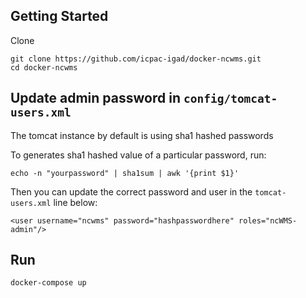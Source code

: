## Getting Started

Clone

```
git clone https://github.com/icpac-igad/docker-ncwms.git
cd docker-ncwms
```

## Update admin password in `config/tomcat-users.xml`

The tomcat instance by default is using sha1 hashed passwords

To generates sha1 hashed value of a particular password, run:

`echo -n "yourpassword" | sha1sum | awk '{print $1}'`

Then you can update the correct password and user in the `tomcat-users.xml` line below:

`<user username="ncwms" password="hashpasswordhere" roles="ncWMS-admin"/>`

## Run

`docker-compose up`

